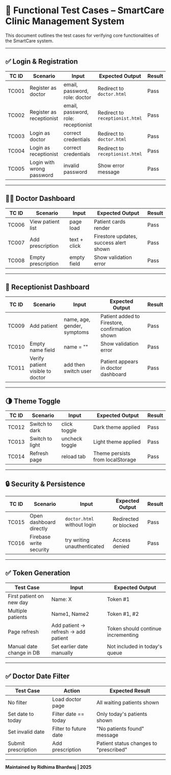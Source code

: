 # 🧪 Functional Test Cases – SmartCare Clinic Management System

This document outlines the test cases for verifying core functionalities of the SmartCare system.

---

## ✅ Login & Registration

| TC ID | Scenario                  | Input                               | Expected Output                 | Result |
| ----- | ------------------------- | ----------------------------------- | ------------------------------- | ------ |
| TC001 | Register as doctor        | email, password, role: doctor       | Redirect to `doctor.html`       | Pass   |
| TC002 | Register as receptionist  | email, password, role: receptionist | Redirect to `receptionist.html` | Pass   |
| TC003 | Login as doctor           | correct credentials                 | Redirect to `doctor.html`       | Pass   |
| TC004 | Login as receptionist     | correct credentials                 | Redirect to `receptionist.html` | Pass   |
| TC005 | Login with wrong password | invalid password                    | Show error message              | Pass   |

---

## 👩‍⚕️ Doctor Dashboard

| TC ID | Scenario           | Input        | Expected Output                        | Result |
| ----- | ------------------ | ------------ | -------------------------------------- | ------ |
| TC006 | View patient list  | page load    | Patient cards render                   | Pass   |
| TC007 | Add prescription   | text + click | Firestore updates, success alert shown | Pass   |
| TC008 | Empty prescription | empty field  | Show validation error                  | Pass   |

---

## 🧾 Receptionist Dashboard

| TC ID | Scenario                         | Input                       | Expected Output                                | Result |
| ----- | -------------------------------- | --------------------------- | ---------------------------------------------- | ------ |
| TC009 | Add patient                      | name, age, gender, symptoms | Patient added to Firestore, confirmation shown | Pass   |
| TC010 | Empty name field                 | name = ""                   | Show validation error                          | Pass   |
| TC011 | Verify patient visible to doctor | add then switch user        | Patient appears in doctor dashboard            | Pass   |

---

## 🌗 Theme Toggle

| TC ID | Scenario        | Input          | Expected Output                  | Result |
| ----- | --------------- | -------------- | -------------------------------- | ------ |
| TC012 | Switch to dark  | click toggle   | Dark theme applied               | Pass   |
| TC013 | Switch to light | uncheck toggle | Light theme applied              | Pass   |
| TC014 | Refresh page    | reload tab     | Theme persists from localStorage | Pass   |

---

## 🔒 Security & Persistence

| TC ID | Scenario                | Input                       | Expected Output       | Result |
| ----- | ----------------------- | --------------------------- | --------------------- | ------ |
| TC015 | Open dashboard directly | `doctor.html` without login | Redirected or blocked | Pass   |
| TC016 | Firebase write security | try writing unauthenticated | Access denied         | Pass   |

---

## ✅ Token Generation

| Test Case                | Input                               | Expected Output                    |
| ------------------------ | ----------------------------------- | ---------------------------------- |
| First patient on new day | Name: X                             | Token #1                           |
| Multiple patients        | Name1, Name2                        | Token #1, #2                       |
| Page refresh             | Add patient → refresh → add patient | Token should continue incrementing |
| Manual date change in DB | Set earlier date manually           | Not included in today's queue      |

---

## ✅ Doctor Date Filter

| Test Case           | Action                | Expected Result                        |
| ------------------- | --------------------- | -------------------------------------- |
| No filter           | Load doctor page      | All waiting patients shown             |
| Set date to today   | Filter date == today  | Only today's patients shown            |
| Set invalid date    | Filter to future date | "No patients found" message            |
| Submit prescription | Add prescription      | Patient status changes to "prescribed" |

---

**Maintained by Ridhima Bhardwaj | 2025**
